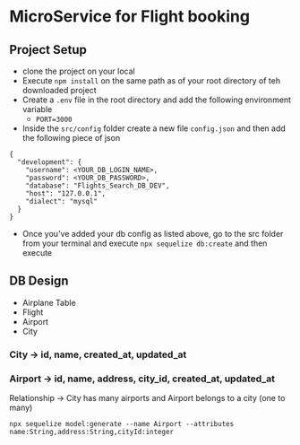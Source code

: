 # MicroService for Flight booking

## Project Setup
- clone the project on your local
- Execute `npm install` on the same path as of your root directory of teh downloaded project
- Create a `.env` file in the root directory and add the following environment variable
    - `PORT=3000`
- Inside the `src/config` folder create a new file `config.json` and then add the following piece of json

```
{
  "development": {
    "username": <YOUR_DB_LOGIN_NAME>,
    "password": <YOUR_DB_PASSWORD>,
    "database": "Flights_Search_DB_DEV",
    "host": "127.0.0.1",
    "dialect": "mysql"
  }
}
```
- Once you've added your db config as listed above, go to the src folder from your terminal and execute `npx sequelize db:create`
and then execute

## DB Design
  - Airplane Table
  - Flight
  - Airport
  - City

### City -> id, name, created_at, updated_at
### Airport -> id, name, address, city_id, created_at, updated_at  
 Relationship -> City has many airports and Airport belongs to a city (one to many)
```
npx sequelize model:generate --name Airport --attributes name:String,address:String,cityId:integer
```
